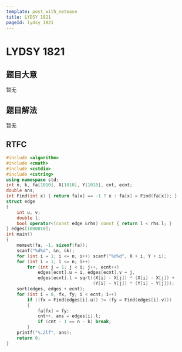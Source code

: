 ```yaml
---
template: post_with_netease
title: LYDSY 1821
pageId: lydsy_1821
---
```


# LYDSY 1821
<span id="poem"></span><script>$(function(){$.ajax('/api/poem?rnd='+Date.now()+Math.random()).done(function(data){$('#poem').text(data);});});</script>
## 题目大意
暂无

## 题目解法
暂无

## RTFC

```cpp
#include <algorithm>
#include <cmath>
#include <cstdio>
#include <cstring>
using namespace std;
int n, k, fa[1010], X[1010], Y[1010], cnt, ecnt;
double ans;
int Find(int x) { return fa[x] == -1 ? x : fa[x] = Find(fa[x]); }
struct edge
{
    int u, v;
    double l;
    bool operator<(const edge &rhs) const { return l < rhs.l; }
} edges[1000010];
int main()
{
    memset(fa, -1, sizeof(fa));
    scanf("%d%d", &n, &k);
    for (int i = 1; i <= n; i++) scanf("%d%d", X + i, Y + i);
    for (int i = 1; i <= n; i++)
        for (int j = 1; j < i; j++, ecnt++)
            edges[ecnt].u = i, edges[ecnt].v = j,
            edges[ecnt].l = sqrt((X[i] - X[j]) * (X[i] - X[j]) +
                                 (Y[i] - Y[j]) * (Y[i] - Y[j]));
    sort(edges, edges + ecnt);
    for (int i = 0, fx, fy; i < ecnt; i++)
        if ((fx = Find(edges[i].u)) != (fy = Find(edges[i].v)))
        {
            fa[fx] = fy;
            cnt++, ans = edges[i].l;
            if (cnt - 1 == n - k) break;
        }
    printf("%.2lf", ans);
    return 0;
}
```
<div id="__comment"></div>
